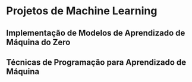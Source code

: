 # Projetos de Machine Learning 

## Implementação de Modelos de Aprendizado de Máquina do Zero

## Técnicas de Programação para Aprendizado de Máquina
